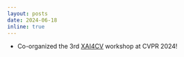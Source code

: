 ```yaml
---
layout: posts
date: 2024-06-18
inline: true
---
```


- Co-organized the 3rd [XAI4CV](https://xai4cv.github.io/workshop_cvpr24) workshop at CVPR 2024!




